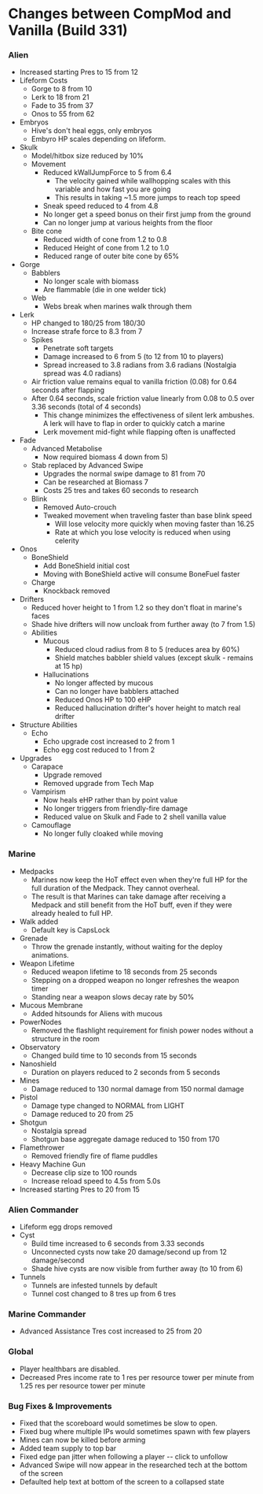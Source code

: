 # Changes between CompMod and Vanilla (Build 331)
### Alien
* Increased starting Pres to 15 from 12
* Lifeform Costs
    * Gorge to 8 from 10
    * Lerk to 18 from 21
    * Fade to 35 from 37
    * Onos to 55 from 62
* Embryos
    * Hive's don't heal eggs, only embryos
    * Embyro HP scales depending on lifeform.
* Skulk
    * Model/hitbox size reduced by 10%
    * Movement
        * Reduced kWallJumpForce to 5 from 6.4
            * The velocity gained while wallhopping scales with this variable and how fast you are going
            * This results in taking ~1.5 more jumps to reach top speed
        * Sneak speed reduced to 4 from 4.8
        * No longer get a speed bonus on their first jump from the ground
        * Can no longer jump at various heights from the floor
    * Bite cone
        * Reduced width of cone from 1.2 to 0.8
        * Reduced Height of cone from 1.2 to 1.0
        * Reduced range of outer bite cone by 65%
* Gorge
    * Babblers
        * No longer scale with biomass
        * Are flammable (die in one welder tick)
    * Web
        * Webs break when marines walk through them
* Lerk
    * HP changed to 180/25 from 180/30
    * Increase strafe force to 8.3 from 7
    * Spikes
        * Penetrate soft targets
        * Damage increased to 6 from 5 (to 12 from 10 to players)
        * Spread increased to 3.8 radians from 3.6 radians (Nostalgia spread was 4.0 radians)
    * Air friction value remains equal to vanilla friction (0.08) for 0.64 seconds after flapping
    * After 0.64 seconds, scale friction value linearly from 0.08 to 0.5 over 3.36 seconds (total of 4 seconds)
        * This change minimizes the effectiveness of silent lerk ambushes. A lerk will have to flap in order to quickly catch a marine
        * Lerk movement mid-fight while flapping often is unaffected
* Fade
    * Advanced Metabolise
        * Now required biomass 4 down from 5)
    * Stab replaced by Advanced Swipe
        * Upgrades the normal swipe damage to 81 from 70
        * Can be researched at Biomass 7 
        * Costs 25 tres and takes 60 seconds to research
    * Blink
        * Removed Auto-crouch
        * Tweaked movement when traveling faster than base blink speed
            * Will lose velocity more quickly when moving faster than 16.25
            * Rate at which you lose velocity is reduced when using celerity
* Onos
    * BoneShield
        * Add BoneShield initial cost 
        * Moving with BoneShield active will consume BoneFuel faster
    * Charge
        * Knockback removed
* Drifters
    * Reduced hover height to 1 from 1.2 so they don't float in marine's faces
    * Shade hive drifters will now uncloak from further away (to 7 from 1.5)
    * Abilities
        * Mucous
            * Reduced cloud radius from 8 to 5 (reduces area by 60%)
            * Shield matches babbler shield values (except skulk - remains at 15 hp)
        * Hallucinations
            * No longer affected by mucous
            * Can no longer have babblers attached
            * Reduced Onos HP to 100 eHP
            * Reduced hallucination drifter's hover height to match real drifter
* Structure Abilities
    * Echo
        * Echo upgrade cost increased to 2 from 1
        * Echo egg cost reduced to 1 from 2
* Upgrades
    * Carapace
        * Upgrade removed
        * Removed upgrade from Tech Map
    * Vampirism
        * Now heals eHP rather than by point value
        * No longer triggers from friendly-fire damage
        * Reduced value on Skulk and Fade to 2 shell vanilla value
    * Camouflage
        * No longer fully cloaked while moving

### Marine
* Medpacks
    * Marines now keep the HoT effect even when they're full HP for the full duration of the Medpack. They cannot overheal.
    * The result is that Marines can take damage after receiving a Medpack and still benefit from the HoT buff, even if they were already healed to full HP. 
* Walk added
    * Default key is CapsLock
* Grenade
    * Throw the grenade instantly, without waiting for the deploy animations.
* Weapon Lifetime
    * Reduced weapon lifetime to 18 seconds from 25 seconds
    * Stepping on a dropped weapon no longer refreshes the weapon timer
    * Standing near a weapon slows decay rate by 50%
* Mucous Membrane
    * Added hitsounds for Aliens with mucous
* PowerNodes
    * Removed the flashlight requirement for finish power nodes without a structure in the room
* Observatory
    * Changed build time to 10 seconds from 15 seconds
* Nanoshield
    * Duration on players reduced to 2 seconds from 5 seconds
* Mines
    * Damage reduced to 130 normal damage from 150 normal damage
* Pistol
    * Damage type changed to NORMAL from LIGHT
    * Damage reduced to 20 from 25
* Shotgun
    * Nostalgia spread
    * Shotgun base aggregate damage reduced to 150 from 170
* Flamethrower
    * Removed friendly fire of flame puddles
* Heavy Machine Gun
    * Decrease clip size to 100 rounds
    * Increase reload speed to 4.5s from 5.0s
* Increased starting Pres to 20 from 15

### Alien Commander
* Lifeform egg drops removed
* Cyst
    * Build time increased to 6 seconds from 3.33 seconds
    * Unconnected cysts now take 20 damage/second up from 12 damage/second
    * Shade hive cysts are now visible from further away (to 10 from 6)
* Tunnels
    * Tunnels are infested tunnels by default
    * Tunnel cost changed to 8 tres up from 6 tres

### Marine Commander
* Advanced Assistance Tres cost increased to 25 from 20

### Global
* Player healthbars are disabled.
* Decreased Pres income rate to 1 res per resource tower per minute from 1.25 res per resource tower per minute

### Bug Fixes & Improvements
* Fixed that the scoreboard would sometimes be slow to open.
* Fixed bug where multiple IPs would sometimes spawn with few players
* Mines can now be killed before arming
* Added team supply to top bar
* Fixed edge pan jitter when following a player -- click to unfollow
* Advanced Swipe will now appear in the researched tech at the bottom of the screen
* Defaulted help text at bottom of the screen to a collapsed state
 